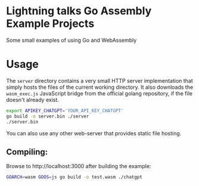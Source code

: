 # Lightning talks Go Assembly Example Projects
Some small examples of using Go and WebAssembly
# Usage
The `server` directory contains a very small HTTP server implementation that 
simply hosts the files of the current working directory.
It also downloads the `wasm_exec.js` JavaScript bridge from the official golang
repository, if the file doesn't already exist.

```bash
export APIKEY_CHATGPT='YOUR_API_KEY_CHATGPT'
go build -o server.bin ./server
./server.bin
```
You can also use any other web-server that provides static file hosting.

## Compiling:
Browse to http://localhost:3000 after building the example:

```bash
GOARCH=wasm GOOS=js go build -o test.wasm ./chatgpt
```

